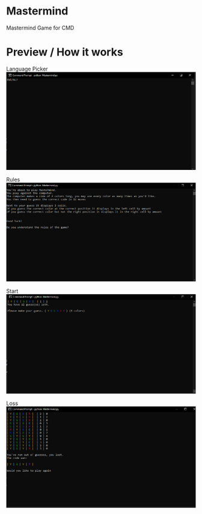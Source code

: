 # Mastermind
 Mastermind Game for CMD

# Preview / How it works
Language Picker
![Language Picker](https://github.com/SuchLuukie/Mastermind/blob/main/Showcase/language_picker.PNG?raw=true)

Rules
![Rules](https://github.com/SuchLuukie/Mastermind/blob/main/Showcase/rules.PNG?raw=true)

Start
![Start](https://github.com/SuchLuukie/Mastermind/blob/main/Showcase/begin.PNG?raw=true)

Loss
![Loss](https://github.com/SuchLuukie/Mastermind/blob/main/Showcase/Finished.PNG?raw=true)
